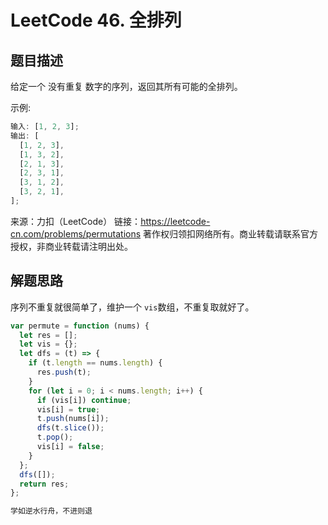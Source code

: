 # LeetCode 46. 全排列

## 题目描述

给定一个 没有重复 数字的序列，返回其所有可能的全排列。

示例:

```javascript
输入: [1, 2, 3];
输出: [
  [1, 2, 3],
  [1, 3, 2],
  [2, 1, 3],
  [2, 3, 1],
  [3, 1, 2],
  [3, 2, 1],
];
```

来源：力扣（LeetCode）
链接：https://leetcode-cn.com/problems/permutations
著作权归领扣网络所有。商业转载请联系官方授权，非商业转载请注明出处。

## 解题思路

序列不重复就很简单了，维护一个 `vis`数组，不重复取就好了。

```javascript
var permute = function (nums) {
  let res = [];
  let vis = {};
  let dfs = (t) => {
    if (t.length == nums.length) {
      res.push(t);
    }
    for (let i = 0; i < nums.length; i++) {
      if (vis[i]) continue;
      vis[i] = true;
      t.push(nums[i]);
      dfs(t.slice());
      t.pop();
      vis[i] = false;
    }
  };
  dfs([]);
  return res;
};
```

```javascript
学如逆水行舟，不进则退
```
